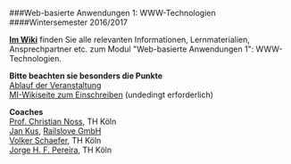 ###Web-basierte Anwendungen 1: WWW-Technologien
####Wintersemester 2016/2017

**[Im Wiki](https://github.com/th-koeln/wba1-2016/wiki)** finden Sie alle relevanten Informationen,
Lernmaterialien, Ansprechpartner etc. zum Modul "Web-basierte Anwendungen 1": WWW-Technologien.

**Bitte beachten sie besonders die Punkte**  
[Ablauf der Veranstaltung](https://github.com/fh-koeln/wba1-2016/wiki/Ablauf-der-Veranstaltung)  
[MI-Wikiseite zum Einschreiben](http://www.medieninformatik.fh-koeln.de/w/index.php/Web-basierte_Anwendungen_1:_WWW-Technologien:WS1617) (undedingt erforderlich)  

**Coaches**  
[Prof. Christian Noss](https://github.com/cnoss), TH Köln  
[Jan Kus](https://github.com/koos), [Railslove GmbH](http://railslove.com)  
[Volker Schaefer](https://github.com/vschaefer), TH Köln  
[Jorge H. F. Pereira](https://github.com/jhfpereira), TH Köln  

